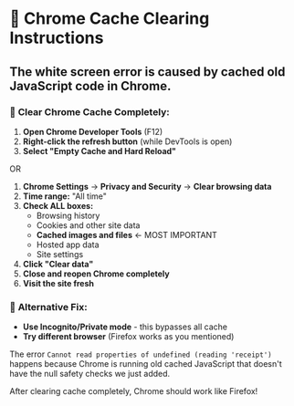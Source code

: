 # 🧹 Chrome Cache Clearing Instructions

## The white screen error is caused by cached old JavaScript code in Chrome.

### 🔧 **Clear Chrome Cache Completely:**

1. **Open Chrome Developer Tools** (F12)
2. **Right-click the refresh button** (while DevTools is open)
3. **Select "Empty Cache and Hard Reload"**

OR

1. **Chrome Settings** → **Privacy and Security** → **Clear browsing data**
2. **Time range:** "All time"
3. **Check ALL boxes:**
   - Browsing history
   - Cookies and other site data  
   - **Cached images and files** ← MOST IMPORTANT
   - Hosted app data
   - Site settings
4. **Click "Clear data"**
5. **Close and reopen Chrome completely**
6. **Visit the site fresh**

### 🔄 **Alternative Fix:**
- **Use Incognito/Private mode** - this bypasses all cache
- **Try different browser** (Firefox works as you mentioned)

The error `Cannot read properties of undefined (reading 'receipt')` happens because Chrome is running old cached JavaScript that doesn't have the null safety checks we just added.

After clearing cache completely, Chrome should work like Firefox!